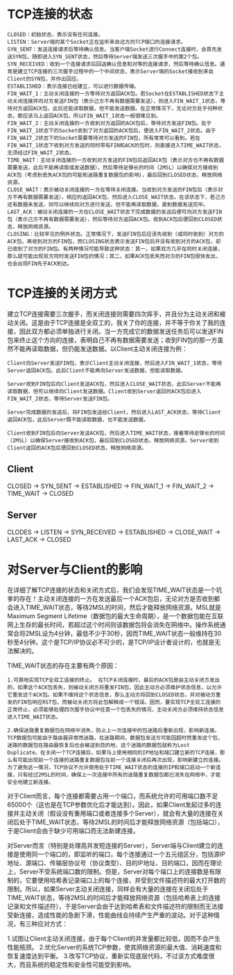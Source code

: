 # TCP连接的状态

```
CLOSED：初始状态，表示没有任何连接。
LISTEN：Server端的某个Socket正在监听来自远方的TCP端口的连接请求。
SYN_SENT：发送连接请求后等待确认信息。当客户端Socket进行Connect连接时，会首先发送SYN包，随即进入SYN_SENT状态，然后等待Server端发送三次握手中的第2个包。
SYN_RECEIVED：收到一个连接请求后回送确认信息和对等的连接请求，然后等待确认信息。通常是建立TCP连接的三次握手过程中的一个中间状态，表示Server端的Socket接收到来自Client的SYN包，并作出回应。
ESTABLISHED：表示连接已经建立，可以进行数据传输。
FIN_WAIT_1：主动关闭连接的一方等待对方返回ACK包。若Socket在ESTABLISHED状态下主动关闭连接并向对方发送FIN包（表示己方不再有数据需要发送），则进入FIN_WAIT_1状态，等待对方返回ACK包，此后还能读取数据，但不能发送数据。在正常情况下，无论对方处于何种状态，都应该马上返回ACK包，所以FIN_WAIT_1状态一般很难见到。
FIN_WAIT_2：主动关闭连接的一方收到对方返回的ACK包后，等待对方发送FIN包。处于FIN_WAIT_1状态下的Socket收到了对方返回的ACK包后，便进入FIN_WAIT_2状态。由于FIN_WAIT_2状态下的Socket需要等待对方发送的FIN包，所有常常可以看到。若在FIN_WAIT_1状态下收到对方发送的同时带有FIN和ACK的包时，则直接进入TIME_WAIT状态，无须经过FIN_WAIT_2状态。
TIME_WAIT：主动关闭连接的一方收到对方发送的FIN包后返回ACK包（表示对方也不再有数据需要发送，此后不能再读取或发送数据），然后等待足够长的时间（2MSL）以确保对方接收到ACK包（考虑到丢失ACK包的可能和迷路重复数据包的影响），最后回到CLOSED状态，释放网络资源。
CLOSE_WAIT：表示被动关闭连接的一方在等待关闭连接。当收到对方发送的FIN包后（表示对方不再有数据需要发送），相应的返回ACK包，然后进入CLOSE_WAIT状态。在该状态下，若己方还有数据未发送，则可以继续向对方进行发送，但不能再读取数据，直到数据发送完毕。
LAST_ACK：被动关闭连接的一方在CLOSE_WAIT状态下完成数据的发送后便可向对方发送FIN包（表示己方不再有数据需要发送），然后等待对方返回ACK包。收到ACK包后便回到CLOSED状态，释放网络资源。
CLOSING：比较罕见的例外状态。正常情况下，发送FIN包后应该先收到（或同时收到）对方的ACK包，再收到对方的FIN包，而CLOSING状态表示发送FIN包后并没有收到对方的ACK包，却已收到了对方的FIN包。有两种情况可能导致这种状态：其一，如果双方几乎在同时关闭连接，那么就可能出现双方同时发送FIN包的情况；其二，如果ACK包丢失而对方的FIN包很快发出，也会出现FIN先于ACK到达。
```

# TCP连接的关闭方式

建立TCP连接需要三次握手，而关闭连接则需要四次挥手，并且分为主动关闭和被动关闭。这是由于TCP连接是全双工的，我关了你的连接，并不等于你关了我的连接，因此双方都必须单独进行关闭。当一方完成它的数据发送任务后可以发送FIN包来终止这个方向的连接，表明自己不再有数据需要发送；收到FIN包的那一方虽然不能再读取数据，但仍能发送数据。以Client主动关闭连接为例：

```
Client向Server发送FIN包，表示Client主动关闭连接，然后进入FIN_WAIT_1状态，等待Server返回ACK包。此后Client不能再向Server发送数据，但能读取数据。

Server收到FIN包后向Client发送ACK包，然后进入CLOSE_WAIT状态，此后Server不能再读取数据，但可以继续向Client发送数据。Client收到Server返回的ACK包后进入FIN_WAIT_2状态，等待Server发送FIN包。

Server完成数据的发送后，将FIN包发送给Client，然后进入LAST_ACK状态，等待Client返回ACK包，此后Server既不能读取数据，也不能发送数据。

Client收到FIN包后向Server发送ACK包，然后进入TIME_WAIT状态，接着等待足够长的时间（2MSL）以确保Server接收到ACK包，最后回到CLOSED状态，释放网络资源。Server收到Client返回的ACK包后便回到CLOSED状态，释放网络资源。

```

## Client

CLOSED -> SYN_SENT -> ESTABLISHED -> FIN_WAIT_1 -> FIN_WAIT_2 -> TIME_WAIT -> CLOSED

## Server

CLODES -> LISTEN -> SYN_RECEIVED -> ESTABLISHED -> CLOSE_WAIT -> LAST_ACK -> CLOSED

# 对Server与Client的影响

在详细了解TCP连接的状态和关闭方式后，我们会发现TIME_WAIT状态是一个坑爹的存在！主动关闭连接的一方在发送最后一个ACK包后，无论对方是否收到都会进入TIME_WAIT状态，等待2MSL的时间，然后才能释放网络资源。MSL就是Maximum Segment Lifetime（数据包的最大生命周期），是一个数据包能在互联网上生存的最长时间，若超过这个时间则该数据包将会消失在网络中。操作系统通常会将2MSL设为4分钟，最低不少于30秒，因而TIME_WAIT状态一般维持在30秒至4分钟。这个是TCP/IP协议必不可少的，是TCP/IP设计者设计的，也就是无法解决的。

TIME_WAIT状态的存在主要有两个原因：

```
1.可靠地实现TCP全双工连接的终止。 在TCP关闭连接时，最后的ACK包是由主动关闭方发出的，如果这个ACK包丢失，则被动关闭方将重发FIN包，因此主动方必须维护状态信息，以允许它重发这个ACK包。如果不维持这个状态信息，那么主动方将回到CLOSED状态，并对被动方重发的FIN包响应RST包，而被动关闭方将此包解释成一个错误。因而，要实现TCP全双工连接的正常终止，必须能够处理四次握手协议中任意一个包丢失的情况，主动关闭方必须维持状态信息进入TIME_WAIT状态。

2.确保迷路重复数据包在网络中消失，防止上一次连接中的包迷路后重新出现，影响新连接。 TCP数据包可能由于路由器异常而迷路，在迷路期间，数据包发送方可能因超时而重发这个包，迷路的数据包在路由器恢复后也会被送到目的地，这个迷路的数据包就称为Lost Duplicate。在关闭一个TCP连接后，如果马上使用相同的IP地址和端口建立新的TCP连接，那么有可能出现前一个连接的迷路重复数据包在前一个连接关闭后再次出现，影响新建立的连接。为了避免这一情况，TCP协议不允许使用处于TIME_WAIT状态的连接的IP和端口启动一个新连接，只有经过2MSL的时间，确保上一次连接中所有的迷路重复数据包都已消失在网络中，才能安全地建立新连接。

```


对于Client而言，每个连接都需要占用一个端口，而系统允许的可用端口数不足65000个（这也是在TCP参数优化后才能达到）。因此，如果Client发起过多的连接并主动关闭（假设没有重用端口或者连接多个Server），就会有大量的连接在关闭后处于TIME_WAIT状态，等待2MSL的时间后才能释放网络资源（包括端口），于是Client会由于缺少可用端口而无法新建连接。

对Server而言（特别是处理高并发短连接的Server），Server端与Client建立的连接是使用同一个端口的，即监听的端口，每个连接通过一个五元组区分，包括源IP地址、源端口、传输层协议号（协议类型）、目的IP地址、目的端口，因而在理论上，Server不受系统端口数的限制。但是，Server对每个端口上的连接数是有限制的，它要使用哈希表记录端口上的每个连接，并受到文件描述符的最大打开数的限制。所以，如果Server主动关闭连接，同样会有大量的连接在关闭后处于TIME_WAIT状态，等待2MSL的时间后才能释放网络资源（包括哈希表上的连接记录和文件描述符），于是Server会由于达到哈希表和文件描述符的限制而无法接受新连接，造成性能的急剧下滑，性能曲线会持续产生严重的波动。对于这种情况，有三种应对方式：

1.试图让Client主动关闭连接，由于每个Client的并发量都比较低，因而不会产生性能瓶颈。
2.优化Server的系统TCP参数，使其网络资源的最大值、消耗速度和恢复速度达到平衡。
3.改写TCP协议，重新实现底层代码，不过该方式难度很大，而且系统的稳定性和安全性可能受到影响。
